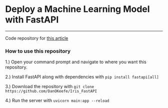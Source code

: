 # Deploy a Machine Learning Model with FastAPI
---

Code repository for [this article](https://dantokeefe.medium.com/deploy-a-machine-learning-model-with-fastapi-7a98bf7cb7c3)

### How to use this repository
1.) Open your command prompt and navigate to where you want this repository.

2.) Install FastAPI along with dependencies with `pip install fastapi[all]`

3.) Download the repository with `git clone https://github.com/DanOKeefe/Iris_FastAPI`

4.) Run the server with `uvicorn main:app --reload`
